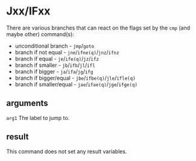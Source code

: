 Jxx/IFxx
========

There are various branches that can react on the flags set by the `cmp` (and maybe other) command(s):

* unconditional branch - `jmp`/`goto`
* branch if not equal - `jne`/`ifne(q)`/`jnz`/`ifnz`
* branch if equal - `je`/`ife(q)`/`jz`/`ifz`
* branch if smaller - `jb`/`ifb`/`jl`/`ifl`
* branch if bigger - `ja`/`ifa`/`jg`/`ifg`
* branch if bigger/equal - `jbe`/`ifbe(q)`/`jle`/`ifle(q)`
* branch if smaller/equal - `jae`/`ifae(q)`/`jge`/`ifge(q)`

arguments
---------
`arg1` The label to jump to.

result
------
This command does not set any result variables.
